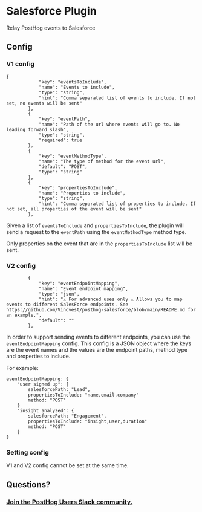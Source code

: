 # Salesforce Plugin

Relay PostHog events to Salesforce

## Config

### V1 config

```
{
            "key": "eventsToInclude",
            "name": "Events to include",
            "type": "string",
            "hint": "Comma separated list of events to include. If not set, no events will be sent"
        },
        {
            "key": "eventPath",
            "name": "Path of the url where events will go to. No leading forward slash",
            "type": "string",
            "required": true
        },
        {
            "key": "eventMethodType",
            "name": "The type of method for the event url",
            "default": "POST",
            "type": "string"
        },
        {
            "key": "propertiesToInclude",
            "name": "Properties to include",
            "type": "string",
            "hint": "Comma separated list of properties to include. If not set, all properties of the event will be sent"
        },
```

Given a list of `eventsToInclude` and `propertiesToInclude`, the plugin will send a request to the `eventPath` using the `eventMethodType` method type.

Only properties on the event that are in the `propertiesToInclude` list will be sent.

### V2 config

```
        {
            "key": "eventEndpointMapping",
            "name": "Event endpoint mapping",
            "type": "json",
            "hint": "⚠️ For advanced uses only ⚠️ Allows you to map events to different SalesForce endpoints. See https://github.com/Vinovest/posthog-salesforce/blob/main/README.md for an example.",
            "default": ""
        },
```

In order to support sending events to different endpoints, you can use the `eventEndpointMapping` config. This config is a JSON object where the keys are the event names and the values are the endpoint paths, method type and properties to include.

For example:

```
eventEndpointMapping: {
    "user signed up": {
        salesforcePath: "Lead",
        propertiesToInclude: "name,email,company"
        method: "POST"
    }
    "insight analyzed": {
        salesforcePath: "Engagement",
        propertiesToInclude: "insight,user,duration"
        method: "POST"
    }
}
```

### Setting config

V1 and V2 config cannot be set at the same time.

## Questions?

### [Join the PostHog Users Slack community.](https://posthog.com/slack)
